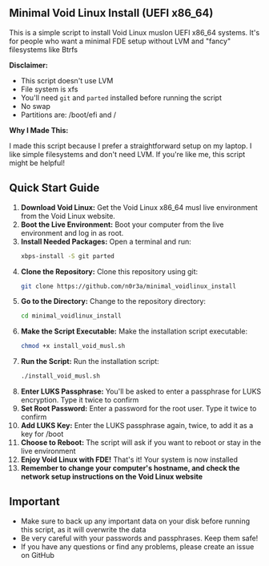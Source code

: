 ## Minimal Void Linux Install (UEFI x86_64)

This is a simple script to install Void Linux muslon UEFI x86_64 systems. It's for people who want a minimal FDE setup without LVM and "fancy" filesystems like Btrfs

**Disclaimer:**

* This script doesn't use LVM
* File system is xfs
* You'll need `git` and `parted` installed before running the script
* No swap
* Partitions are: /boot/efi and /

**Why I Made This:**

I made this script because I prefer a straightforward setup on my laptop. I like simple filesystems and don't need LVM. If you're like me, this script might be helpful!

## Quick Start Guide

1.  **Download Void Linux:** Get the Void Linux x86_64 musl live environment from the Void Linux website.
2.  **Boot the Live Environment:** Boot your computer from the live environment and log in as root.
3.  **Install Needed Packages:** Open a terminal and run:
    ```bash
    xbps-install -S git parted
    ```
4.  **Clone the Repository:** Clone this repository using git:
    ```bash
    git clone https://github.com/n0r3a/minimal_voidlinux_install
    ```
5.  **Go to the Directory:** Change to the repository directory:
    ```bash
    cd minimal_voidlinux_install
    ```
6.  **Make the Script Executable:** Make the installation script executable:
    ```bash
    chmod +x install_void_musl.sh
    ```
7.  **Run the Script:** Run the installation script:
    ```bash
    ./install_void_musl.sh
    ```
8.  **Enter LUKS Passphrase:** You'll be asked to enter a passphrase for LUKS encryption. Type it twice to confirm
9.  **Set Root Password:** Enter a password for the root user. Type it twice to confirm
10. **Add LUKS Key:** Enter the LUKS passphrase again, twice, to add it as a key for /boot
11. **Choose to Reboot:** The script will ask if you want to reboot or stay in the live environment
12. **Enjoy Void Linux with FDE!** That's it! Your system is now installed
12. **Remember to change your computer's hostname, and check the network setup instructions on the Void Linux website**

## Important

* Make sure to back up any important data on your disk before running this script, as it will overwrite the data
* Be very careful with your passwords and passphrases. Keep them safe!
* If you have any questions or find any problems, please create an issue on GitHub
